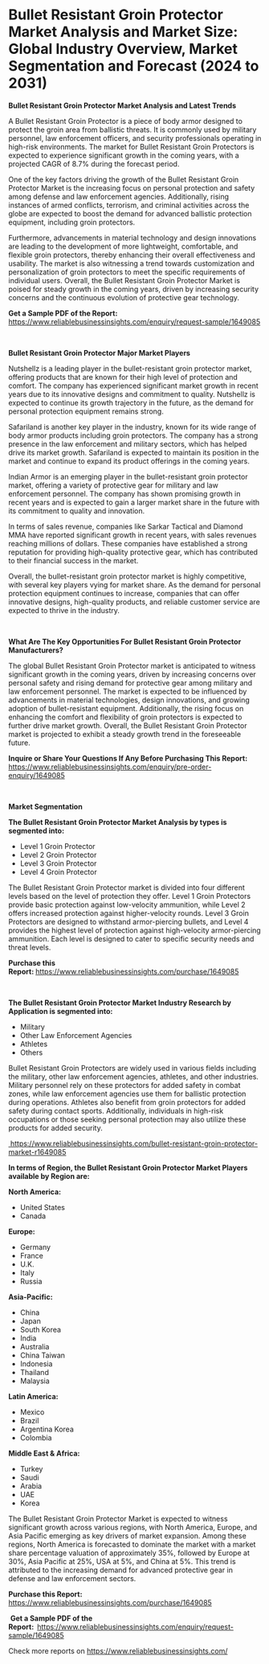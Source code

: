 <p><h1>Bullet Resistant Groin Protector Market Analysis and Market Size: Global Industry Overview, Market Segmentation and Forecast (2024 to 2031)</h1></p><p><strong>Bullet Resistant Groin Protector Market Analysis and Latest Trends</strong></p>
<p><p>A Bullet Resistant Groin Protector is a piece of body armor designed to protect the groin area from ballistic threats. It is commonly used by military personnel, law enforcement officers, and security professionals operating in high-risk environments. The market for Bullet Resistant Groin Protectors is expected to experience significant growth in the coming years, with a projected CAGR of 8.7% during the forecast period.</p><p>One of the key factors driving the growth of the Bullet Resistant Groin Protector Market is the increasing focus on personal protection and safety among defense and law enforcement agencies. Additionally, rising instances of armed conflicts, terrorism, and criminal activities across the globe are expected to boost the demand for advanced ballistic protection equipment, including groin protectors.</p><p>Furthermore, advancements in material technology and design innovations are leading to the development of more lightweight, comfortable, and flexible groin protectors, thereby enhancing their overall effectiveness and usability. The market is also witnessing a trend towards customization and personalization of groin protectors to meet the specific requirements of individual users. Overall, the Bullet Resistant Groin Protector Market is poised for steady growth in the coming years, driven by increasing security concerns and the continuous evolution of protective gear technology.</p></p>
<p><strong>Get a Sample PDF of the Report:&nbsp;</strong> <a href="https://www.reliablebusinessinsights.com/enquiry/request-sample/1649085">https://www.reliablebusinessinsights.com/enquiry/request-sample/1649085</a></p>
<p>&nbsp;</p>
<p><strong>Bullet Resistant Groin Protector Major Market Players</strong></p>
<p><p>Nutshellz is a leading player in the bullet-resistant groin protector market, offering products that are known for their high level of protection and comfort. The company has experienced significant market growth in recent years due to its innovative designs and commitment to quality. Nutshellz is expected to continue its growth trajectory in the future, as the demand for personal protection equipment remains strong.</p><p>Safariland is another key player in the industry, known for its wide range of body armor products including groin protectors. The company has a strong presence in the law enforcement and military sectors, which has helped drive its market growth. Safariland is expected to maintain its position in the market and continue to expand its product offerings in the coming years.</p><p>Indian Armor is an emerging player in the bullet-resistant groin protector market, offering a variety of protective gear for military and law enforcement personnel. The company has shown promising growth in recent years and is expected to gain a larger market share in the future with its commitment to quality and innovation.</p><p>In terms of sales revenue, companies like Sarkar Tactical and Diamond MMA have reported significant growth in recent years, with sales revenues reaching millions of dollars. These companies have established a strong reputation for providing high-quality protective gear, which has contributed to their financial success in the market.</p><p>Overall, the bullet-resistant groin protector market is highly competitive, with several key players vying for market share. As the demand for personal protection equipment continues to increase, companies that can offer innovative designs, high-quality products, and reliable customer service are expected to thrive in the industry.</p></p>
<p>&nbsp;</p>
<p><strong>What Are The Key Opportunities For Bullet Resistant Groin Protector Manufacturers?</strong></p>
<p><p>The global Bullet Resistant Groin Protector market is anticipated to witness significant growth in the coming years, driven by increasing concerns over personal safety and rising demand for protective gear among military and law enforcement personnel. The market is expected to be influenced by advancements in material technologies, design innovations, and growing adoption of bullet-resistant equipment. Additionally, the rising focus on enhancing the comfort and flexibility of groin protectors is expected to further drive market growth. Overall, the Bullet Resistant Groin Protector market is projected to exhibit a steady growth trend in the foreseeable future.</p></p>
<p><strong>Inquire or Share Your Questions If Any Before Purchasing This Report:</strong> <a href="https://www.reliablebusinessinsights.com/enquiry/pre-order-enquiry/1649085">https://www.reliablebusinessinsights.com/enquiry/pre-order-enquiry/1649085</a></p>
<p>&nbsp;</p>
<p><strong>Market Segmentation</strong></p>
<p><strong>The Bullet Resistant Groin Protector Market Analysis by types is segmented into:</strong></p>
<p><ul><li>Level 1 Groin Protector</li><li>Level 2 Groin Protector</li><li>Level 3 Groin Protector</li><li>Level 4 Groin Protector</li></ul></p>
<p><p>The Bullet Resistant Groin Protector market is divided into four different levels based on the level of protection they offer. Level 1 Groin Protectors provide basic protection against low-velocity ammunition, while Level 2 offers increased protection against higher-velocity rounds. Level 3 Groin Protectors are designed to withstand armor-piercing bullets, and Level 4 provides the highest level of protection against high-velocity armor-piercing ammunition. Each level is designed to cater to specific security needs and threat levels.</p></p>
<p><strong>Purchase this Report:&nbsp;</strong><a href="https://www.reliablebusinessinsights.com/purchase/1649085">https://www.reliablebusinessinsights.com/purchase/1649085</a></p>
<p>&nbsp;</p>
<p><strong>The Bullet Resistant Groin Protector Market Industry Research by Application is segmented into:</strong></p>
<p><ul><li>Military</li><li>Other Law Enforcement Agencies</li><li>Athletes</li><li>Others</li></ul></p>
<p><p>Bullet Resistant Groin Protectors are widely used in various fields including the military, other law enforcement agencies, athletes, and other industries. Military personnel rely on these protectors for added safety in combat zones, while law enforcement agencies use them for ballistic protection during operations. Athletes also benefit from groin protectors for added safety during contact sports. Additionally, individuals in high-risk occupations or those seeking personal protection may also utilize these products for added security.</p></p>
<p><a href="https://www.reliablebusinessinsights.com/bullet-resistant-groin-protector-market-r1649085">&nbsp;https://www.reliablebusinessinsights.com/bullet-resistant-groin-protector-market-r1649085</a></p>
<p><strong>In terms of Region, the Bullet Resistant Groin Protector Market Players available by Region are:</strong></p>
<p>
    <p> <strong> North America: </strong>
        <ul>
            <li>United States</li>
            <li>Canada</li>
        </ul>
        </p> 
    <p> <strong> Europe: </strong>
        <ul>
            <li>Germany</li>
            <li>France</li>
            <li>U.K.</li>
            <li>Italy</li>
            <li>Russia</li>
        </ul>
        </p> 
    <p> <strong> Asia-Pacific: </strong>
        <ul>
            <li>China</li>
            <li>Japan</li>
            <li>South Korea</li>
            <li>India</li>
            <li>Australia</li>
            <li>China Taiwan</li>
            <li>Indonesia</li>
            <li>Thailand</li>
            <li>Malaysia</li>
        </ul>
        </p> 
    <p> <strong> Latin America: </strong>
        <ul>
            <li>Mexico</li>
            <li>Brazil</li>
            <li>Argentina Korea</li>
            <li>Colombia</li>
        </ul>
        </p> 
    <p> <strong> Middle East & Africa: </strong>
        <ul>
            <li>Turkey</li>
            <li>Saudi</li>
            <li>Arabia</li>
            <li>UAE</li>
            <li>Korea</li>
        </ul>
    </p>
    </p>
<p><p>The Bullet Resistant Groin Protector Market is expected to witness significant growth across various regions, with North America, Europe, and Asia Pacific emerging as key drivers of market expansion. Among these regions, North America is forecasted to dominate the market with a market share percentage valuation of approximately 35%, followed by Europe at 30%, Asia Pacific at 25%, USA at 5%, and China at 5%. This trend is attributed to the increasing demand for advanced protective gear in defense and law enforcement sectors.</p></p>
<p><strong>Purchase this Report: </strong><a href="https://www.reliablebusinessinsights.com/purchase/1649085">https://www.reliablebusinessinsights.com/purchase/1649085</a></p>
<p>&nbsp;<strong>Get a Sample PDF of the Report:&nbsp;&nbsp;</strong><a href="https://www.reliablebusinessinsights.com/enquiry/request-sample/1649085">https://www.reliablebusinessinsights.com/enquiry/request-sample/1649085</a></p>
<p><strong></strong></p>
<p>Check more reports on <a href="https://www.reliablebusinessinsights.com/">https://www.reliablebusinessinsights.com/</a></p>